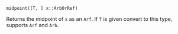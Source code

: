 ```
midpoint([T, ] x::ArbOrRef)
```

Returns the midpoint of `x` as an `Arf`. If `T` is given convert to this type, supports `Arf` and `Arb`.
